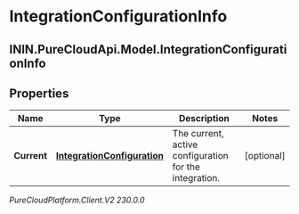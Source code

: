 # IntegrationConfigurationInfo

## ININ.PureCloudApi.Model.IntegrationConfigurationInfo

## Properties

|Name | Type | Description | Notes|
|------------ | ------------- | ------------- | -------------|
| **Current** | [**IntegrationConfiguration**](IntegrationConfiguration) | The current, active configuration for the integration. | [optional] |



_PureCloudPlatform.Client.V2 230.0.0_
